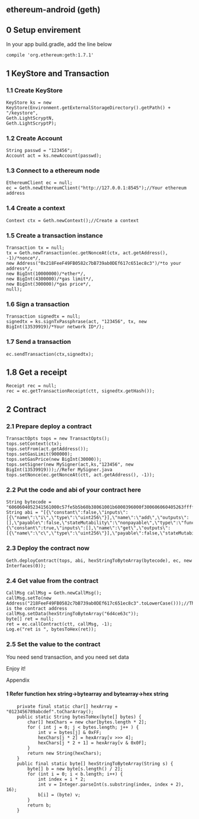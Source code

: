 ## ethereum-android (geth)

## 0 Setup envirement
In your app build.gradle, add the line below
```
compile 'org.ethereum:geth:1.7.1'
```
## 1 KeyStore and Transaction
### 1.1 Create KeyStore
 ```
 KeyStore ks = new KeyStore(Environment.getExternalStorageDirectory().getPath() + 
 "/keystore", 
 Geth.LightScryptN, 
 Geth.LightScryptP);
```
### 1.2 Create Account
```
String passwd = "123456";
Account act = ks.newAccount(passwd);
```
### 1.3 Connect to a ethereum node
```
EthereumClient ec = null;
ec = Geth.newEthereumClient("http://127.0.0.1:8545");//Your ethereum address
```
### 1.4 Create a context
```
Context ctx = Geth.newContext();//Create a context
```
### 1.5 Create a transaction instance
```
Transaction tx = null;
tx = Geth.newTransaction(ec.getNonceAt(ctx, act.getAddress(), -1)/*nonce*/, 
new Address("0x218FeeF49FB0582c7bB739ab0DEf617c651ec8c3")/*to your address*/,
new BigInt(10000000)/*ether*/, 
new BigInt(4300000)/*gas limit*/, 
new BigInt(300000)/*gas price*/, 
null);
```
### 1.6 Sign a transaction
```
Transaction signedtx = null;
signedtx = ks.signTxPassphrase(act, "123456", tx, new BigInt(13539919)/*Your network ID*/);
```
### 1.7 Send a transaction
```
ec.sendTransaction(ctx,signedtx);
```
## 1.8 Get a receipt
```
Receipt rec = null;
rec = ec.getTransactionReceipt(ctt, signedtx.getHash());
```
## 2 Contract
### 2.1 Prepare deploy a contract
```
TransactOpts tops = new TransactOpts();
tops.setContext(ctx);
tops.setFrom(act.getAddress());
tops.setGasLimit(900000);
tops.setGasPrice(new BigInt(30000));
tops.setSigner(new MySigner(act,ks,"123456", new BigInt(13539919)));//Refer MySigner.java
tops.setNonce(ec.getNonceAt(ctt, act.getAddress(), -1));
```
### 2.2 Put the code and abi of your contract here
```
String bytecode = "6060604052341561000c57fe5b5b60b38061001b6000396000f300606060405263ffffffff7c01000000000000000000000000000000000000000000000000000000006000350416631003e2d2811460435780636d4ce63c146055575bfe5b3415604a57fe5b60536004356074565b005b3415605c57fe5b60626080565b60408051918252519081900360200190f35b60008054820190555b50565b6000545b905600a165627a7a72305820cea55ffbb44b744ad40c6f202f52d1fcd2d8cc0a1cf29b6b3f93e6a4b1b0f3120029";
String abi = "[{\"constant\":false,\"inputs\":[{\"name\":\"i\",\"type\":\"uint256\"}],\"name\":\"add\",\"outputs\":[],\"payable\":false,\"stateMutability\":\"nonpayable\",\"type\":\"function\"},{\"constant\":true,\"inputs\":[],\"name\":\"get\",\"outputs\":[{\"name\":\"c\",\"type\":\"uint256\"}],\"payable\":false,\"stateMutability\":\"view\",\"type\":\"function\"}]";
```
### 2.3 Deploy the contract now
```
Geth.deployContract(tops, abi, hexStringToByteArray(bytecode), ec, new Interfaces(0));
```
### 2.4 Get value from the contract
```
CallMsg callMsg = Geth.newCallMsg();
callMsg.setTo(new Address("218FeeF49FB0582c7bB739ab0DEf617c651ec8c3".toLowerCase()));//This is the contract address
callMsg.setData(hexStringToByteArray("6d4ce63c"));
byte[] ret = null;
ret = ec.callContract(ctt, callMsg, -1);
Log.e("ret is ", bytesToHex(ret));
```
### 2.5 Set the value to the contract
You need send transaction, and you need set data

Enjoy it!

Appendix
#### 1 Refer function hex string->bytearray and bytearray->hex string
```
    private final static char[] hexArray = "0123456789abcdef".toCharArray();
    public static String bytesToHex(byte[] bytes) {
        char[] hexChars = new char[bytes.length * 2];
        for ( int j = 0; j < bytes.length; j++ ) {
            int v = bytes[j] & 0xFF;
            hexChars[j * 2] = hexArray[v >>> 4];
            hexChars[j * 2 + 1] = hexArray[v & 0x0F];
        }
        return new String(hexChars);
    }
    public final static byte[] hexStringToByteArray(String s) {
        byte[] b = new byte[s.length() / 2];
        for (int i = 0; i < b.length; i++) {
            int index = i * 2;
            int v = Integer.parseInt(s.substring(index, index + 2), 16);
            b[i] = (byte) v;
        }
        return b;
    }
```
